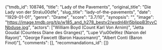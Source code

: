 {"tmdb_id": 108746, "title": "Lady of the Pavements", "original_title": "Die Lady von der Stra\u00dfe", "slug_title": "lady-of-the-pavements", "date": "1929-01-01", "genre": "Drame", "score": "3.7/10", "synopsis": "", "image": "https://image.tmdb.org/t/p/w185_and_h278_bestv2/wxdnl4lrl5bIjppB3tyvCNbduse.jpg", "actors": ["William Boyd (Count Karl Von Arnim)", "Jetta Goudal (Countess Diane des Granges)", "Lupe V\u00e9lez (Nanon del Rayon)", "George Fawcett (Baron Haussmann)", "Albert Conti (Baron Finot)"], "comments": [], "recommandations_id": []}